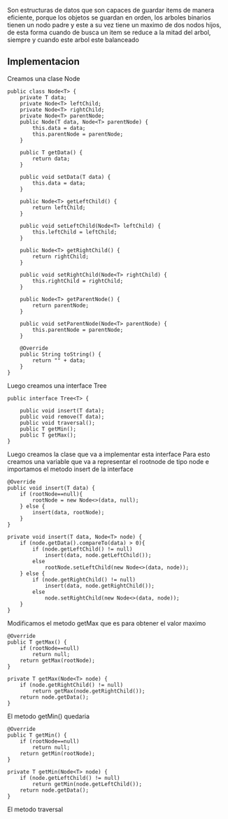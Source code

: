 Son estructuras de datos que son capaces de guardar items de manera eficiente, porque los objetos se guardan en orden, los arboles binarios tienen un nodo padre y este a su vez tiene un maximo de dos nodos hijos, de esta forma cuando de busca un item se reduce a la mitad del arbol, siempre y cuando este arbol este balanceado

## Implementacion

Creamos una clase Node
```
public class Node<T> {  
    private T data;  
    private Node<T> leftChild;  
    private Node<T> rightChild;  
    private Node<T> parentNode;  
    public Node(T data, Node<T> parentNode) {  
        this.data = data;  
        this.parentNode = parentNode;  
    }  
  
    public T getData() {  
        return data;  
    }  
  
    public void setData(T data) {  
        this.data = data;  
    }  
  
    public Node<T> getLeftChild() {  
        return leftChild;  
    }  
  
    public void setLeftChild(Node<T> leftChild) {  
        this.leftChild = leftChild;  
    }  
  
    public Node<T> getRightChild() {  
        return rightChild;  
    }  
  
    public void setRightChild(Node<T> rightChild) {  
        this.rightChild = rightChild;  
    }  
  
    public Node<T> getParentNode() {  
        return parentNode;  
    }  
  
    public void setParentNode(Node<T> parentNode) {  
        this.parentNode = parentNode;  
    }  
  
    @Override  
    public String toString() {  
        return "" + data;  
    }  
}
```

Luego creamos una interface Tree
```
public interface Tree<T> {  
  
    public void insert(T data);  
    public void remove(T data);  
    public void traversal();  
    public T getMin();  
    public T getMax();  
}
```

Luego creamos la clase que va a implementar esta interface
Para esto creamos una variable que va a representar el rootnode de tipo node e importamos el metodo insert de la interface
```
@Override  
public void insert(T data) {  
    if (rootNode==null){  
        rootNode = new Node<>(data, null);  
    } else {  
        insert(data, rootNode);  
    }  
}  
  
private void insert(T data, Node<T> node) {  
    if (node.getData().compareTo(data) > 0){  
        if (node.getLeftChild() != null)  
            insert(data, node.getLeftChild());  
        else  
            rootNode.setLeftChild(new Node<>(data, node));  
    } else {  
        if (node.getRightChild() != null)  
            insert(data, node.getRightChild());  
        else  
            node.setRightChild(new Node<>(data, node));  
    }  
}
```

Modificamos el metodo getMax que es para obtener el valor maximo
```
@Override  
public T getMax() {  
    if (rootNode==null)  
        return null;  
    return getMax(rootNode);  
}  
  
private T getMax(Node<T> node) {  
    if (node.getRightChild() != null)  
        return getMax(node.getRightChild());  
    return node.getData();  
}
```

El metodo getMin() quedaria
```
@Override  
public T getMin() {  
    if (rootNode==null)  
        return null;  
    return getMin(rootNode);  
}  
  
private T getMin(Node<T> node) {  
    if (node.getLeftChild() != null)  
        return getMin(node.getLeftChild());  
    return node.getData();  
}
```

El metodo traversal
